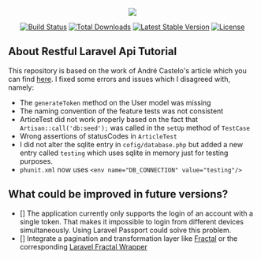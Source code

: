 <p align="center"><img src="https://laravel.com/assets/img/components/logo-laravel.svg"></p>

<p align="center">
<a href="https://travis-ci.org/laravel/framework"><img src="https://travis-ci.org/laravel/framework.svg" alt="Build Status"></a>
<a href="https://packagist.org/packages/laravel/framework"><img src="https://poser.pugx.org/laravel/framework/d/total.svg" alt="Total Downloads"></a>
<a href="https://packagist.org/packages/laravel/framework"><img src="https://poser.pugx.org/laravel/framework/v/stable.svg" alt="Latest Stable Version"></a>
<a href="https://packagist.org/packages/laravel/framework"><img src="https://poser.pugx.org/laravel/framework/license.svg" alt="License"></a>
</p>

## About Restful Laravel Api Tutorial

This repository is based on the work of André Castelo's article which you can find <a href="https://www.toptal.com/laravel/restful-laravel-api-tutorial">here</a>.
I fixed some errors and issues which I disagreed with, namely:

* The ```generateToken``` method on the User model was missing
* The naming convention of the feature tests was not consistent
* ArticeTest did not work properly based on the fact that ```Artisan::call('db:seed');``` was called in the ```setUp``` method of ```TestCase```
* Wrong assertions of statusCodes in ```ArticleTest```
* I did not alter the sqlite entry in ```cofig/database.php``` but added a new entry called ```testing``` which uses sqlite in memory just for testing purposes.
* ```phunit.xml``` now uses ```<env name="DB_CONNECTION" value="testing"/>```


## What could be improved in future versions?

- [] The application currently only supports the login of an account with a single token. That makes it impossible to login from different devices simultaneously.
Using Laravel Passport could solve this problem.
- [] Integrate a pagination and transformation layer like <a href="http://fractal.thephpleague.com/">Fractal</a> or the corresponding <a href="https://github.com/spatie/laravel-fractal">Laravel Fractal Wrapper</a>
